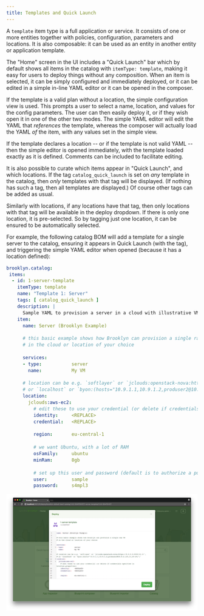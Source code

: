 ```yaml
---
title: Templates and Quick Launch
---
```


A `template` item type is a full application or service. It consists of one or more entities together with policies, configuration, parameters and locations.
It is also composable: it can be used as an entity in another entity or application template.

The "Home" screen in the UI includes a "Quick Launch" bar which by default shows all items in the catalog with `itemType: template`,
making it easy for users to deploy things without any composition.
When an item is selected, it can be simply configured and immediately deployed,
or it can be edited in a simple in-line YAML editor
or it can be opened in the composer.

If the template is a valid plan without a location, the simple configuration view is used.
This prompts a user to select a name, location, and values for the config parameters.
The user can then easily deploy it, or if they wish open it in one of the other two modes.
The simple YAML editor will edit the YAML that _references_ the template,
whereas the composer will actually load the YAML _of_ the item, with any values set in the simple view.

If the template declares a location -- or if the template is not valid YAML -- then the simple editor is opened immediately,
with the template loaded exactly as it is defined. Comments can be included to facilitate editing.

It is also possible to curate which items appear in "Quick Launch", and which locations.
If the tag `catalog_quick_launch` is set on _any_ template in the catalog,
then _only_ templates with that tag will be displayed.
(If nothing has such a tag, then all templates are displayed.)
Of course other tags can be added as usual.

Similarly with locations, if any locations have that tag, then only locations with that tag will be available in the deploy dropdown.
If there is only one location, it is pre-selected. So by tagging just one location, it can be ensured to be automatically selected.

For example, the following catalog BOM will add a template for a single server to the catalog,
ensuring it appears in Quick Launch (with the tag),
and triggering the simple YAML editor when opened (because it has a location defined):

~~~ yaml
brooklyn.catalog:
 items:
  - id: 1-server-template
    itemType: template
    name: "Template 1: Server"
    tags: [ catalog_quick_launch ]
    description: |
      Sample YAML to provision a server in a cloud with illustrative VM properties
    item:
      name: Server (Brooklyn Example)

      # this basic example shows how Brooklyn can provision a single raw VM
      # in the cloud or location of your choice

      services:
      - type:           server
        name:           My VM

      # location can be e.g. `softlayer` or `jclouds:openstack-nova:https://9.9.9.9:9999/v2.0/`,
      # or `localhost` or `byon:(hosts="10.9.1.1,10.9.1.2,produser2@10.9.2.{10,11,20-29}")`
      location:
        jclouds:aws-ec2:
          # edit these to use your credential (or delete if credentials specified in brooklyn.properties)
          identity:     <REPLACE>
          credential:   <REPLACE>

          region:       eu-central-1

          # we want Ubuntu, with a lot of RAM
          osFamily:     ubuntu
          minRam:       8gb

          # set up this user and password (default is to authorize a public key)
          user:         sample
          password:     s4mpl3
~~~

[![Quick Launch Template Example](quick-launch-template-w700.png "Quick Launch Template Example")](quick-launch-template.png) 

